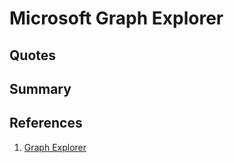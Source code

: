 # Microsoft Graph Explorer

## Quotes

## Summary



## References

1. [Graph Explorer](https://developer.microsoft.com/en-us/graph/graph-explorer)